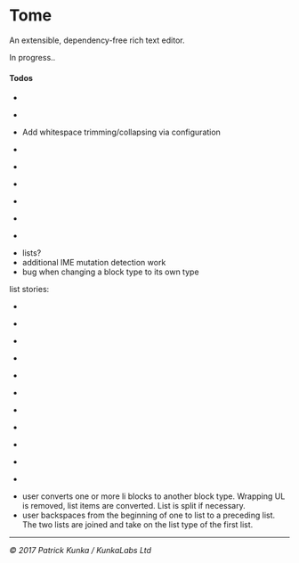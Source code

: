 # Tome
An extensible, dependency-free rich text editor.

In progress..

#### Todos

- ~~~Ensure active markups are always accurate on set selection~~~
- ~~~Add line-break functionality~~~
- Add whitespace trimming/collapsing via configuration
- ~~~remove collapsed inline markup cruft when changing selection (see toggle inline todo)~~~
- ~~~Increase plain text block break to two newline chars~~~
- ~~~Add push/replace state functionality to ensure history is logical~~~
- ~~~Basic clipboard sanitization~~~
- ~~~Create facade and public API~~~
- ~~~Move all history related actions out of `Tome` and into to a new state manager class~~~
- lists?
- additional IME mutation detection work
- bug when changing a block type to its own type

list stories:
- ~~~user converts an existing block selection to a list~~~
- ~~~user block returns inside a list item, splits the list item to create a new list item within the list, list is expanded~~~
- ~~~user types into newly created empty list item, list item persists and is extended~~~
- ~~~user block returns at the end of the last list item in a list, creates an empty list item below, list is expanded~~~
- ~~~user block returns at the start of the last (empty) list item in a list, converting the list item to a paragraph tag, list is contracted or split~~~
- ~~~as above, when a list is split, a second list is created~~~
- ~~~user deletes a list item via backspace, list item is removed and list is contracted~~~
- ~~~user deletes or inserts characters within a list, the list is expanded or contracted~~~
- ~~~user backspace from start of first list item in a list, the item is converted to a paragraph, list is contracted to start from next list item or removed if none~~
- ~~~user deletes from the end of a list, the following list item or block is joined to become part of the list item.~~~
- ~~~user deletes/inserts characters spanning one or more list items, the outermost list items are joined, list is expanded or contracted~~~
- user converts one or more li blocks to another block type. Wrapping UL is removed, list items are converted. List is split if necessary.
- user backspaces from the beginning of one to list to a preceding list. The two lists are joined and take on the list type of the first list.

---
*&copy; 2017 Patrick Kunka / KunkaLabs Ltd*
